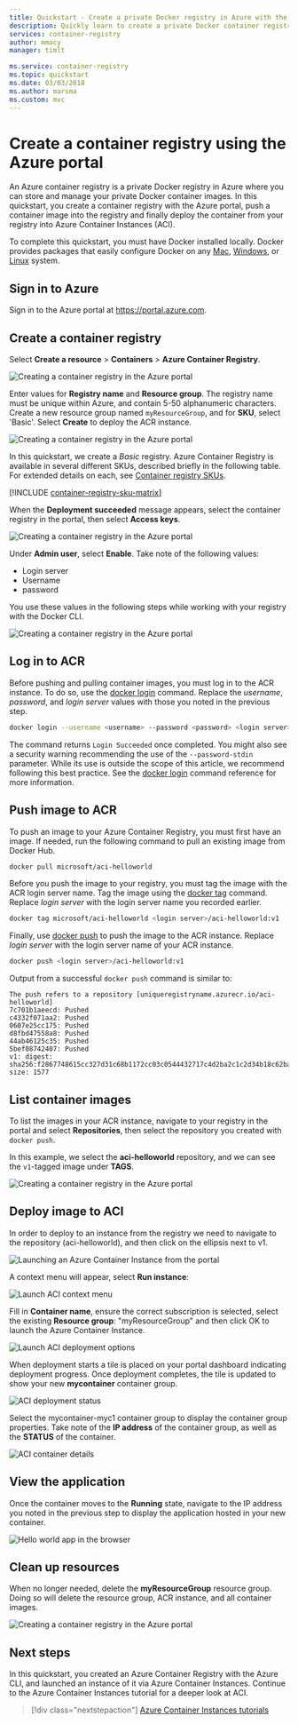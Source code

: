```yaml
---
title: Quickstart - Create a private Docker registry in Azure with the Azure portal
description: Quickly learn to create a private Docker container registry with the Azure portal.
services: container-registry
author: mmacy
manager: timlt

ms.service: container-registry
ms.topic: quickstart
ms.date: 03/03/2018
ms.author: marsma
ms.custom: mvc
---
```

# Create a container registry using the Azure portal

An Azure container registry is a private Docker registry in Azure where you can store and manage your private Docker container images. In this quickstart, you create a container registry with the Azure portal, push a container image into the registry and finally deploy the container from your registry into Azure Container Instances (ACI).

To complete this quickstart, you must have Docker installed locally. Docker provides packages that easily configure Docker on any [Mac][docker-mac], [Windows][docker-windows], or [Linux][docker-linux] system.

## Sign in to Azure

Sign in to the Azure portal at https://portal.azure.com.

## Create a container registry

Select **Create a resource** > **Containers** > **Azure Container Registry**.

![Creating a container registry in the Azure portal][qs-portal-01]

Enter values for **Registry name** and **Resource group**. The registry name must be unique within Azure, and contain 5-50 alphanumeric characters. Create a new resource group named `myResourceGroup`, and for **SKU**, select 'Basic'. Select **Create** to deploy the ACR instance.

![Creating a container registry in the Azure portal][qs-portal-03]

In this quickstart, we create a *Basic* registry. Azure Container Registry is available in several different SKUs, described briefly in the following table. For extended details on each, see [Container registry SKUs][container-registry-skus].

[!INCLUDE [container-registry-sku-matrix](../../includes/container-registry-sku-matrix.md)]

When the **Deployment succeeded** message appears, select the container registry in the portal, then select **Access keys**.

![Creating a container registry in the Azure portal][qs-portal-05]

Under **Admin user**, select **Enable**. Take note of the following values:

* Login server
* Username
* password

You use these values in the following steps while working with your registry with the Docker CLI.

![Creating a container registry in the Azure portal][qs-portal-06]

## Log in to ACR

Before pushing and pulling container images, you must log in to the ACR instance. To do so, use the [docker login][docker-login] command. Replace the *username*, *password*, and *login server* values with those you noted in the previous step.

```bash
docker login --username <username> --password <password> <login server>
```

The command returns `Login Succeeded` once completed. You might also see a security warning recommending the use of the `--password-stdin` parameter. While its use is outside the scope of this article, we recommend following this best practice. See the [docker login][docker-login] command reference for more information.

## Push image to ACR

To push an image to your Azure Container Registry, you must first have an image. If needed, run the following command to pull an existing image from Docker Hub.

```bash
docker pull microsoft/aci-helloworld
```

Before you push the image to your registry, you must tag the image with the ACR login server name. Tag the image using the [docker tag][docker-tag] command. Replace *login server* with the login server name you recorded earlier.

```bash
docker tag microsoft/aci-helloworld <login server>/aci-helloworld:v1
```

Finally, use [docker push][docker-push] to push the image to the ACR instance. Replace *login server* with the login server name of your ACR instance.

```bash
docker push <login server>/aci-helloworld:v1
```

Output from a successful `docker push` command is similar to:

```
The push refers to a repository [uniqueregistryname.azurecr.io/aci-helloworld]
7c701b1aeecd: Pushed
c4332f071aa2: Pushed
0607e25cc175: Pushed
d8fbd47558a8: Pushed
44ab46125c35: Pushed
5bef08742407: Pushed
v1: digest: sha256:f2867748615cc327d31c68b1172cc03c0544432717c4d2ba2c1c2d34b18c62ba size: 1577
```

## List container images

To list the images in your ACR instance, navigate to your registry in the portal and select **Repositories**, then select the repository you created with `docker push`.

In this example, we select the **aci-helloworld** repository, and we can see the `v1`-tagged image under **TAGS**.

![Creating a container registry in the Azure portal][qs-portal-09]

## Deploy image to ACI

In order to deploy to an instance from the registry we need to navigate to the repository (aci-helloworld), and then click on the ellipsis next to v1.

![Launching an Azure Container Instance from the portal][qs-portal-10]

A context menu will appear, select **Run instance**:

![Launch ACI context menu][qs-portal-11]

Fill in **Container name**, ensure the correct subscription is selected, select the existing **Resource group**: "myResourceGroup" and then click OK to launch the Azure Container Instance.

![Launch ACI deployment options][qs-portal-12]

When deployment starts a tile is placed on your portal dashboard indicating deployment progress. Once deployment completes, the tile is updated to show your new **mycontainer** container group.

![ACI deployment status][qs-portal-13]

Select the mycontainer-myc1 container group to display the container group properties. Take note of the **IP address** of the container group, as well as the **STATUS** of the container.

![ACI container details][qs-portal-14]

## View the application

Once the container moves to the **Running** state, navigate to the IP address you noted in the previous step to display the application hosted in your new container.

![Hello world app in the browser][qs-portal-15]

## Clean up resources

When no longer needed, delete the **myResourceGroup** resource group. Doing so will delete the resource group, ACR instance, and all container images.

![Creating a container registry in the Azure portal][qs-portal-08]

## Next steps

In this quickstart, you created an Azure Container Registry with the Azure CLI, and launched an instance of it via Azure Container Instances. Continue to the Azure Container Instances tutorial for a deeper look at ACI.

> [!div class="nextstepaction"]
> [Azure Container Instances tutorials][container-instances-tutorial-prepare-app]

<!-- IMAGES -->
[qs-portal-01]: ./media/container-registry-get-started-portal/qs-portal-01.png
[qs-portal-02]: ./media/container-registry-get-started-portal/qs-portal-02.png
[qs-portal-03]: ./media/container-registry-get-started-portal/qs-portal-03.png
[qs-portal-04]: ./media/container-registry-get-started-portal/qs-portal-04.png
[qs-portal-05]: ./media/container-registry-get-started-portal/qs-portal-05.png
[qs-portal-06]: ./media/container-registry-get-started-portal/qs-portal-06.png
[qs-portal-07]: ./media/container-registry-get-started-portal/qs-portal-07.png
[qs-portal-08]: ./media/container-registry-get-started-portal/qs-portal-08.png
[qs-portal-09]: ./media/container-registry-get-started-portal/qs-portal-09.png
[qs-portal-10]: ./media/container-registry-get-started-portal/qs-portal-10.png
[qs-portal-11]: ./media/container-registry-get-started-portal/qs-portal-11.png
[qs-portal-12]: ./media/container-registry-get-started-portal/qs-portal-12.png
[qs-portal-13]: ./media/container-registry-get-started-portal/qs-portal-13.png
[qs-portal-14]: ./media/container-registry-get-started-portal/qs-portal-14.png
[qs-portal-15]: ./media/container-registry-get-started-portal/qs-portal-15.png

<!-- LINKS - external -->
[docker-linux]: https://docs.docker.com/engine/installation/#supported-platforms
[docker-login]: https://docs.docker.com/engine/reference/commandline/login/
[docker-mac]: https://docs.docker.com/docker-for-mac/
[docker-push]: https://docs.docker.com/engine/reference/commandline/push/
[docker-tag]: https://docs.docker.com/engine/reference/commandline/tag/
[docker-windows]: https://docs.docker.com/docker-for-windows/

<!-- LINKS - internal -->
[container-instances-tutorial-prepare-app]: ../container-instances/container-instances-tutorial-prepare-app.md
[container-registry-skus]: container-registry-skus.md
